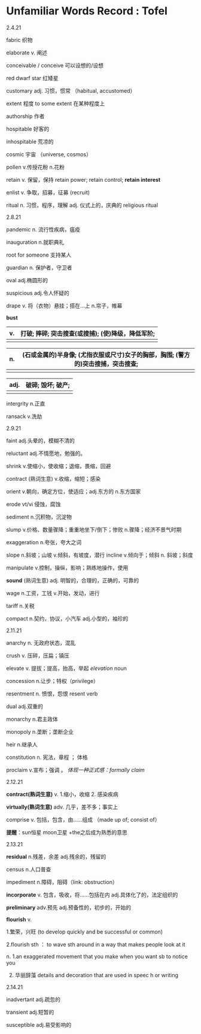 # Unfamiliar Words Record : Tofel

2.4.21

fabric 织物

elaborate v. 阐述

conceivable / conceive 可以设想的/设想

red dwarf star 红矮星

customary adj. 习惯，惯常 （habitual, accustomed）

extent 程度 to some extent 在某种程度上

authorship 作者

hospitable 好客的

inhospitable 荒凉的

cosmic 宇宙 （universe, cosmos）

pollen v.传授花粉 n.花粉

retain v. 保留，保持   retain power; retain control; **retain interest**

enlist v. 争取，招募，征募  (recruit)

ritual n. 习惯，程序，理解  adj. 仪式上的，庆典的  religious ritual 



2.8.21

pandemic n. 流行性疾病，瘟疫

inauguration n.就职典礼

root for someone  支持某人

guardian n. 保护者，守卫者

oval adj.椭圆形的

suspicious adj.令人怀疑的

drape v. 将（衣物）悬挂；搭在...上  n.帘子，帷幕

**bust** 

| v.   | 打破; 摔碎; 突击搜查(或搜捕); (使)降级，降低军阶; |
| ---- | ------------------------------------------------- |
|      |                                                   |

| n.   | (石或金属的)半身像; (尤指衣服或尺寸)女子的胸部，胸围; (警方的)突击搜捕，突击搜查; |
| ---- | ------------------------------------------------------------ |
|      |                                                              |

| adj. | 破碎; 毁坏; 破产; |
| :--- | ----------------- |
|      |                   |

intergrity n.正直

ransack v.洗劫



2.9.21

faint adj.头晕的，模糊不清的

reluctant adj.不情愿地，勉强的。

shrink v.使缩小，使收缩；退缩，畏缩，回避

contract (熟词生意) v.收缩，缩短；感染

orient v.朝向，确定方位，使适应；adj.东方的 n.东方国家

erode vt/vi 侵蚀，腐蚀

sediment n.沉积物，沉淀物

slump v.价格、数量骤降；重重地坐下/倒下；惨败   n.骤降；经济不景气时期

exaggeration n.夸张，夸大之词

slope n.斜坡；山坡   v.倾斜，有坡度，潜行   incline v.倾向于；倾斜  n. 斜坡；斜度

manipulate v.控制，操纵，影响；熟练地操作，使用

**sound** (熟词生意) adj. 明智的，合理的，正确的，可靠的

wage n.工资，工钱   v.开始，发动，进行

tariff n.关税

compact n.契约，协议，小汽车  adj.小型的，袖珍的





2.11.21

anarchy n. 无政府状态，混乱

crush v. 压碎，压扁；镇压

elevate v. 提拔；提高，抬高，举起    *elevation* noun

concession n.让步；特权（privilege）

resentment n. 愤恨，怨恨    resent verb

dual adj.双重的

monarchy n.君主政体

monopoly n.垄断；垄断企业

heir n.继承人

constitution n. 宪法，章程 ；  体格

proclaim v.宣布；强调 。 *体现一种正式感：formally claim*



2.12.21

**contract(熟词生意)**  v.  1.缩小，收缩 2. 感染疾病

**virtually(熟词生意)**  adv.  几乎，差不多；事实上

comprise  v. 包括，包含，由……组成  （made up of; consist of）

**提醒**：sun恒星  moon卫星  +the之后成为熟悉的意思



2.13.21

**residual**  n.残差，余差   adj.残余的，残留的

census n.人口普查

impediment n.障碍，阻碍（link: obstruction）

**incorporate**  v. 包含，吸收，将……包括在内   adj.具体化了的，法定组织的

**preliminary**   adv.预先  adj.预备性的，初步的，开始的

**flourish**   v.

1.繁荣，兴旺   (to develop quickly and be successful or common)

2.flourish sth ： to wave sth around in a way that makes people look at it

n.  1.an exaggerated movement that you make when you want sb to notice you

2. 华丽辞藻 details and decoration that are used in speec h or writing 



2.14.21

inadvertant adj.疏忽的

transient  adj.短暂的

susceptible adj.易受影响的
